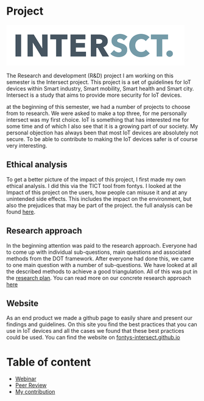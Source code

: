 # Project
![Intersect logo](/images/intersectlogo.png)

The Research and development (R&D) project I am working on this semester is the Intersect project. This project is a set of guidelines for IoT devices within Smart industry, Smart mobility, Smart health and Smart city. Intersect is a study that aims to provide more security for IoT devices.

at the beginning of this semester, we had a number of projects to choose from to research. We were asked to make a top three, for me personally intersect was my first choice. IoT is something that has interested me for some time and of which I also see that it is a growing part of our society. My personal objection has always been that most IoT devices are absolutely not secure. To be able to contribute to making the IoT devices safer is of course very interesting.

## Ethical analysis

To get a better picture of the impact of this project, I first made my own ethical analysis. I did this via the TICT tool from fontys. I looked at the Impact of this project on the users, how people can misuse it and at any unintended side effects. This includes the impact on the environment, but also the prejudices that may be part of the project. the full analysis can be found [here](/pdf/TICT.pdf).

## Research approach
In the beginning attention was paid to the research approach. Everyone had to come up with individual sub-questions, main questions and associated methods from the DOT framework. After everyone had done this, we came to one main question with a number of sub-questions. We have looked at all the described methods to achieve a good triangulation.
All of this was put in the [research plan](/pdf/researchplan.pdf).
You can read more on our concrete research approach [here](research)

## Website

As an end product we made a github page to easily share and present our findings and guidelines. 
On this site you find the best practices that you can use in IoT devices and all the cases we found that these best practices could be used.
You can find the website on [fontys-intersect.github.io](https://fontys-intersect.github.io/)

# Table of content
- [Webinar](/project/webinar)
- [Peer Review](/project/peerreview.md)
- [My contribution](/project/contribution.md)